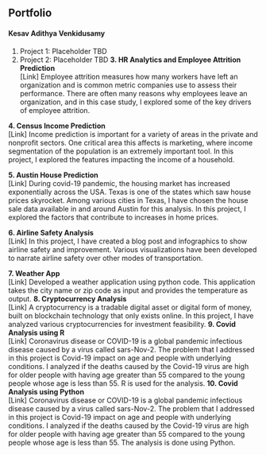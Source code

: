 ## Portfolio
#### Kesav Adithya Venkidusamy

1.	Project 1: Placeholder
TBD
2.	Project 2: Placeholder
TBD
<b>3.	HR Analytics and Employee Attrition Prediction</b><br>
[Link] Employee attrition measures how many workers have left an organization and is common metric companies use to assess their performance. There are often many reasons why employees leave an organization, and in this case study, I explored some of the key drivers of employee attrition.
  
<b>4.	Census Income Prediction</b><br>
[Link] Income prediction is important for a variety of areas in the private and nonprofit sectors. One critical area this affects is marketing, where income segmentation of the population is an extremely important tool. In this project, I explored the features impacting the income of a household.

<b>5.	Austin House Prediction</b><br>
[Link] During covid-19 pandemic, the housing market has increased exponentially across the USA. Texas is one of the states which saw house prices skyrocket. Among various cities in Texas, I have chosen the house sale data available in and around Austin for this analysis. In this project, I explored the factors that contribute to increases in home prices. 

<b>6.	Airline Safety Analysis</b><br>
[Link] In this project, I have created a blog post and infographics to show airline safety and improvement. Various visualizations have been developed to narrate airline safety over other modes of transportation.

<b>7.	Weather App</b><br>
[Link] Developed a weather application using python code. This application takes the city name or zip code as input and provides the temperature as output.
<b>8.	Cryptocurrency Analysis</b><br>
[Link] A cryptocurrency is a tradable digital asset or digital form of money, built on blockchain technology that only exists online. In this project, I have analyzed various cryptocurrencies for investment feasibility.
<b>9.	Covid Analysis using R</b><br>
[Link] Coronavirus disease or COVID-19 is a global pandemic infectious disease caused by a virus called sars-Nov-2. The problem that I addressed in this project is Covid-19 impact on age and people with underlying conditions. I analyzed if the deaths caused by the Covid-19 virus are high for older people with having age greater than 55 compared to the young people whose age is less than 55. R is used for the analysis.
<b>10.	 Covid Analysis using Python</b><br>
[Link] Coronavirus disease or COVID-19 is a global pandemic infectious disease caused by a virus called sars-Nov-2. The problem that I addressed in this project is Covid-19 impact on age and people with underlying conditions. I analyzed if the deaths caused by the Covid-19 virus are high for older people with having age greater than 55 compared to the young people whose age is less than 55. The analysis is done using Python.
